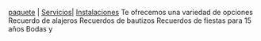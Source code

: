 [paquete](./paquete.md) | [Servicios](./Servicios)| [Instalaciones](./Instalaciones.md)
Te ofrecemos una variedad de opciones 
Recuerdo de alajeros
Recuerdos de bautizos 
Recuerdos de fiestas para 15 años 
Bodas y 
